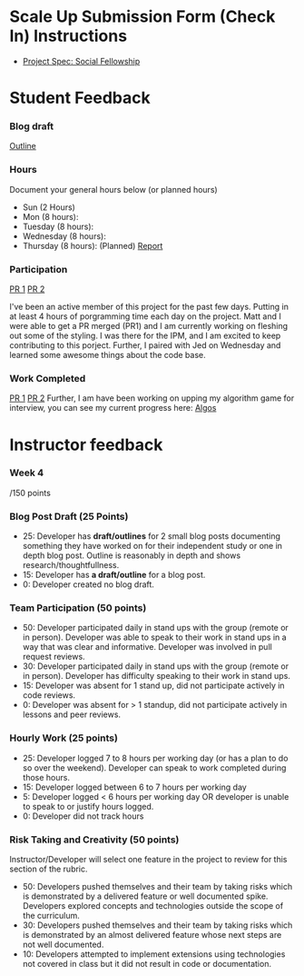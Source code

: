 # Scale Up Submission Form (Check In) Instructions

- [Project Spec: Social Fellowship](https://github.com/turingschool/lesson_plans/blob/master/ruby_04-apis_and_scalability/social_fellowship_project.markdown)

# Student Feedback

### Blog draft

[Outline](https://gist.github.com/Jbern16/cc972e5bc1f9de4a36cb73301ea589b8)

### Hours

Document your general hours below (or planned hours)

- Sun (2 Hours)
- Mon (8 hours):
- Tuesday (8 hours):
- Wednesday (8 hours):
- Thursday (8 hours): (Planned)
[Report](https://turingschool1.harvestapp.com/reports) 

### Participation

[PR 1](https://github.com/rootselementary/check_in_tool_rails/pull/15)
[PR 2](https://github.com/rootselementary/check_in_tool_rails/pull/18)

I've been an active member of this project for the past few days. Putting in at least 4 hours of porgramming time each day on the project.
Matt and I were able to get a PR merged (PR1) and I am currently working on fleshing out some of the styling. 
I was there for the IPM, and I am excited to keep contributing to this porject. Further, I paired with Jed on Wednesday and learned some awesome things about the code base.

### Work Completed

[PR 1](https://github.com/rootselementary/check_in_tool_rails/pull/15)
[PR 2](https://github.com/rootselementary/check_in_tool_rails/pull/18)
Further, I am have been working on upping my algorithm game for interview, you can see my current progress here:
[Algos](https://github.com/Jbern16/algos)

# Instructor feedback

### Week 4

/150 points

### Blog Post Draft (25 Points)  

  * 25: Developer has **draft/outlines** for 2 small blog posts documenting something they have worked on for their independent study or one in depth blog post. Outline is reasonably in depth and shows research/thoughtfullness.
  * 15: Developer has **a draft/outline** for a blog post.
  * 0: Developer created no blog draft.

### Team Participation (50 points)

  * 50: Developer participated daily in stand ups with the group (remote or in person). Developer was able to speak to their work in stand ups in a way that was clear and informative. Developer was involved in pull request reviews.
  * 30: Developer participated daily in stand ups with the group (remote or in person). Developer has difficulty speaking to their work in stand ups.
  * 15: Developer was absent for 1 stand up, did not participate actively in code reviews.
  * 0: Developer was absent for > 1 standup, did not participate actively in lessons and peer reviews.

### Hourly Work (25 points)

  * 25: Developer logged 7 to 8 hours per working day (or has a plan to do so over the weekend). Developer can speak to work completed during those hours.
  * 15: Developer logged between 6 to 7 hours per working day
  * 5: Developer logged < 6 hours per working day OR developer is unable to speak to or justify hours logged.
  * 0: Developer did not track hours

### Risk Taking and Creativity (50 points)

Instructor/Developer will select one feature in the project to review for this section of the rubric.

  * 50: Developers pushed themselves and their team by taking risks which is demonstrated by a delivered feature or well documented spike. Developers explored concepts and technologies outside the scope of the curriculum.
  * 30: Developers pushed themselves and their team by taking risks which is demonstrated by an almost delivered feature whose next steps are not well documented.
  * 10: Developers attempted to implement extensions using technologies not covered in class but it did not result in code or documentation.
